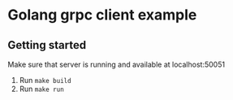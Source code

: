 # Golang grpc client example

## Getting started 

Make sure that server is running and available at localhost:50051
1. Run `make build`
2. Run `make run`
